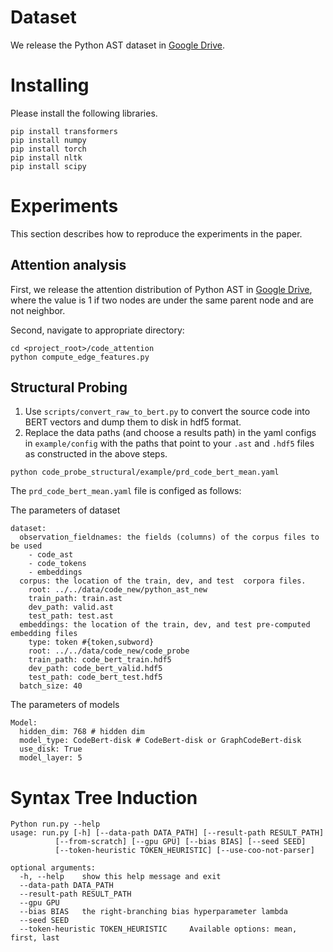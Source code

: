 # Dataset
We release the Python AST dataset in [Google Drive](https://drive.google.com/file/d/1BD8BCmGi3mds9su3eWMZYi8ybGB4UEJE/view?usp=sharing).


# Installing
Please install the following libraries.

```
pip install transformers
pip install numpy
pip install torch
pip install nltk
pip install scipy
```

# Experiments
This section describes how to reproduce the experiments in the paper.

## Attention analysis

First, we release the attention distribution of Python AST in [Google Drive](https://drive.google.com/file/d/1FCDcl7eRm_H30-huqnWe7rVSCd7Jx0nl/view?usp=share_link), where the value is 1 if two nodes are under the same parent node and are not neighbor.

Second, navigate to appropriate directory:

```
cd <project_root>/code_attention
python compute_edge_features.py
```

## Structural Probing

1. Use `scripts/convert_raw_to_bert.py` to convert the source code into BERT vectors and dump them to disk in hdf5 format.
2. Replace the data paths (and choose a results path) in the yaml configs in `example/config` with the paths that point to your `.ast` and `.hdf5` files as constructed in the above steps.

```
python code_probe_structural/example/prd_code_bert_mean.yaml
```

The `prd_code_bert_mean.yaml` file is configed as follows:


The parameters of dataset
```
dataset:
  observation_fieldnames: the fields (columns) of the corpus files to be used
    - code_ast
    - code_tokens
    - embeddings
  corpus: the location of the train, dev, and test  corpora files.
    root: ../../data/code_new/python_ast_new
    train_path: train.ast
    dev_path: valid.ast
    test_path: test.ast
  embeddings: the location of the train, dev, and test pre-computed embedding files
    type: token #{token,subword}
    root: ../../data/code_new/code_probe
    train_path: code_bert_train.hdf5
    dev_path: code_bert_valid.hdf5
    test_path: code_bert_test.hdf5
  batch_size: 40
```

The parameters of models
```
Model:
  hidden_dim: 768 # hidden dim
  model_type: CodeBert-disk # CodeBert-disk or GraphCodeBert-disk
  use_disk: True
  model_layer: 5
```


# Syntax Tree Induction

```
Python run.py --help
usage: run.py [-h] [--data-path DATA_PATH] [--result-path RESULT_PATH]
          [--from-scratch] [--gpu GPU] [--bias BIAS] [--seed SEED]
          [--token-heuristic TOKEN_HEURISTIC] [--use-coo-not-parser]

optional arguments:
  -h, --help    show this help message and exit
  --data-path DATA_PATH
  --result-path RESULT_PATH
  --gpu GPU
  --bias BIAS   the right-branching bias hyperparameter lambda
  --seed SEED
  --token-heuristic TOKEN_HEURISTIC     Available options: mean, first, last
```
